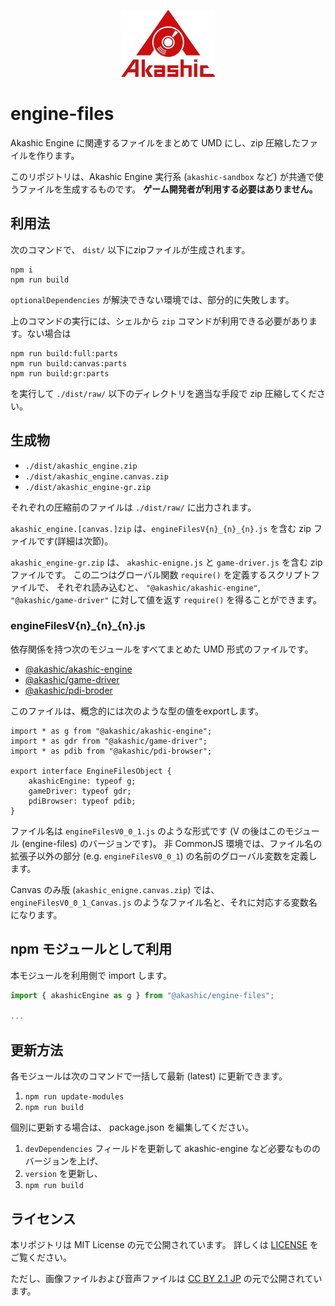 <p align="center">
<img src="https://github.com/akashic-games/engine-files/blob/master/img/akashic.png"/>
</p>

# engine-files

Akashic Engine に関連するファイルをまとめて UMD にし、zip 圧縮したファイルを作ります。

このリポジトリは、Akashic Engine 実行系 (`akashic-sandbox` など) が共通で使うファイルを生成するものです。
**ゲーム開発者が利用する必要はありません。**

## 利用法

次のコマンドで、 `dist/` 以下にzipファイルが生成されます。

```
npm i
npm run build
```

`optionalDependencies` が解決できない環境では、部分的に失敗します。

上のコマンドの実行には、シェルから `zip` コマンドが利用できる必要があります。ない場合は

```
npm run build:full:parts
npm run build:canvas:parts
npm run build:gr:parts
```

を実行して `./dist/raw/` 以下のディレクトリを適当な手段で zip 圧縮してください。

## 生成物

* `./dist/akashic_engine.zip`
* `./dist/akashic_engine.canvas.zip`
* `./dist/akashic_engine-gr.zip`

それぞれの圧縮前のファイルは `./dist/raw/` に出力されます。

`akashic_engine.[canvas.]zip` は、`engineFilesV{n}_{n}_{n}.js` を含む zip ファイルです(詳細は次節)。

`akashic_engine-gr.zip` は、 `akashic-enigne.js` と `game-driver.js` を含む zip ファイルです。
この二つはグローバル関数 `require()` を定義するスクリプトファイルで、
それぞれ読み込むと、 `"@akashic/akashic-engine"`, `"@akashic/game-driver"` に対して値を返す `require()` を得ることができます。

### engineFilesV{n}\_{n}\_{n}.js

依存関係を持つ次のモジュールをすべてまとめた UMD 形式のファイルです。

* [@akashic/akashic-engine](https://github.com/akashic-games/akashic-engine)
* [@akashic/game-driver](https://github.com/akashic-games/game-driver)
* [@akashic/pdi-broder](https://github.com/akashic-games/pdi-browser)

このファイルは、概念的には次のような型の値をexportします。

```
import * as g from "@akashic/akashic-engine";
import * as gdr from "@akashic/game-driver";
import * as pdib from "@akashic/pdi-browser";

export interface EngineFilesObject {
    akashicEngine: typeof g;
    gameDriver: typeof gdr;
    pdiBrowser: typeof pdib;
}
```

ファイル名は `engineFilesV0_0_1.js` のような形式です (V の後はこのモジュール (engine-files) のバージョンです)。
非 CommonJS 環境では、ファイル名の拡張子以外の部分 (e.g. `engineFilesV0_0_1`) の名前のグローバル変数を定義します。

Canvas のみ版 (`akashic_enigne.canvas.zip`) では、 `engineFilesV0_0_1_Canvas.js` のようなファイル名と、それに対応する変数名になります。

## npm モジュールとして利用

本モジュールを利用側で import します。

```javascript
import { akashicEngine as g } from "@akashic/engine-files";

...

```

## 更新方法

各モジュールは次のコマンドで一括して最新 (latest) に更新できます。

1. `npm run update-modules`
2. `npm run build`

個別に更新する場合は、 package.json を編集してください。

1. `devDependencies` フィールドを更新して akashic-engine など必要なもののバージョンを上げ、
2. `version` を更新し、
3. `npm run build`

## ライセンス
本リポジトリは MIT License の元で公開されています。
詳しくは [LICENSE](https://github.com/akashic-games/engine-files/blob/master/LICENSE) をご覧ください。

ただし、画像ファイルおよび音声ファイルは
[CC BY 2.1 JP](https://creativecommons.org/licenses/by/2.1/jp/) の元で公開されています。
